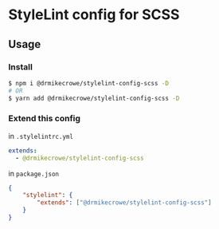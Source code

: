 # StyleLint config for SCSS

## Usage

### Install

```bash
$ npm i @drmikecrowe/stylelint-config-scss -D
# OR
$ yarn add @drmikecrowe/stylelint-config-scss -D
```

### Extend this config

in `.stylelintrc.yml`

```yaml
extends:
  - @drmikecrowe/stylelint-config-scss
```

in `package.json`

```json
{
    "stylelint": {
        "extends": ["@drmikecrowe/stylelint-config-scss"]
    }
}
```
